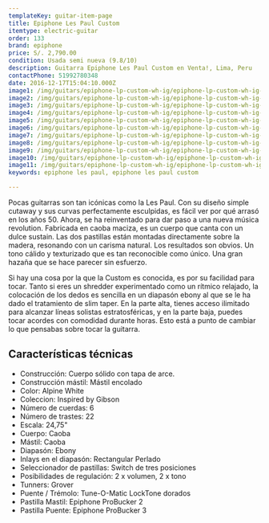 ```yaml
---
templateKey: guitar-item-page
title: Epiphone Les Paul Custom
itemtype: electric-guitar
order: 133
brand: epiphone
price: S/. 2,790.00
condition: Usada semi nueva (9.8/10)
description: Guitarra Epiphone Les Paul Custom en Venta!, Lima, Peru
contactPhone: 51992780348
date: 2016-12-17T15:04:10.000Z
image1: /img/guitars/epiphone-lp-custom-wh-ig/epiphone-lp-custom-wh-ig-01.jpg
image2: /img/guitars/epiphone-lp-custom-wh-ig/epiphone-lp-custom-wh-ig-02.jpg
image3: /img/guitars/epiphone-lp-custom-wh-ig/epiphone-lp-custom-wh-ig-03.jpg
image4: /img/guitars/epiphone-lp-custom-wh-ig/epiphone-lp-custom-wh-ig-04.jpg
image5: /img/guitars/epiphone-lp-custom-wh-ig/epiphone-lp-custom-wh-ig-05.jpg
image6: /img/guitars/epiphone-lp-custom-wh-ig/epiphone-lp-custom-wh-ig-06.jpg
image7: /img/guitars/epiphone-lp-custom-wh-ig/epiphone-lp-custom-wh-ig-07.jpg
image8: /img/guitars/epiphone-lp-custom-wh-ig/epiphone-lp-custom-wh-ig-08.jpg
image9: /img/guitars/epiphone-lp-custom-wh-ig/epiphone-lp-custom-wh-ig-09.jpg
image10: /img/guitars/epiphone-lp-custom-wh-ig/epiphone-lp-custom-wh-ig-10.jpg
image11: /img/guitars/epiphone-lp-custom-wh-ig/epiphone-lp-custom-wh-ig-11.jpg
keywords: epiphone les paul, epiphone les paul custom

---
```


Pocas guitarras son tan icónicas como la Les Paul. Con su diseño simple cutaway y sus curvas perfectamente esculpidas, es fácil ver por qué arrasó en los años 50. Ahora, se ha reinventado para dar paso a una nueva música revolution. Fabricada en caoba maciza, es un cuerpo que canta con un dulce sustain. Las dos pastillas están montadas directamente sobre la madera, resonando con un carisma natural. Los resultados son obvios. Un tono cálido y texturizado que es tan reconocible como único. Una gran hazaña que se hace parecer sin esfuerzo.

Si hay una cosa por la que la Custom es conocida, es por su facilidad para tocar. Tanto si eres un shredder experimentado como un rítmico relajado, la colocación de los dedos es sencilla en un diapasón ebony al que se le ha dado el tratamiento de slim taper. En la parte alta, tienes acceso ilimitado para alcanzar líneas solistas estratosféricas, y en la parte baja, puedes tocar acordes con comodidad durante horas. Esto está a punto de cambiar lo que pensabas sobre tocar la guitarra.

## Características técnicas

* Construcción: Cuerpo sólido con tapa de arce.
* Construcción mástil: Mástil encolado
* Color: Alpine White
* Coleccion: Inspired by Gibson
* Número de cuerdas: 6
* Número de trastes: 22
* Escala: 24,75"
* Cuerpo: Caoba
* Mástil: Caoba
* Diapasón: Ebony
* Inlays en el diapasón: Rectangular Perlado
* Seleccionador de pastillas: Switch de tres posiciones
* Posibilidades de regulación: 2 x volumen, 2 x tono
* Tunners: Grover
* Puente / Trémolo: Tune-O-Matic LockTone dorados
* Pastilla Mastil: Epiphone ProBucker 2
* Pastilla Puente: Epiphone ProBucker 3